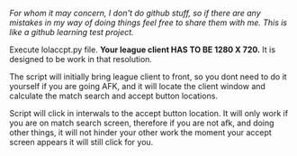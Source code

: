 *For whom it may concern, I don't do github stuff, so if there are any mistakes in my way of doing things feel free to share them with me. This is like a github learning test project.* 

Execute lolaccpt.py file. **Your league client HAS TO BE 1280 X 720.** It is designed to be work in that resolution.

The script will initially bring league client to front, so you dont need to do it yourself if you are going AFK, and it will locate the client window and calculate the match search and accept button locations. 

Script will click in interwals to the accept button location. It will only work if you are on match search screen, therefore if you are not afk, and doing other things, it will not hinder your other work the moment your accept screen appears it will still click for you. 
